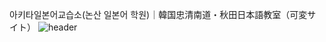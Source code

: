 아키타일본어교습소(논산 일본어 학원)｜韓国忠清南道・秋田日本語教室（可変サイト）
![header](https://user-images.githubusercontent.com/17609481/143679035-48cff595-1261-426f-859e-1a57bbc77645.png)
